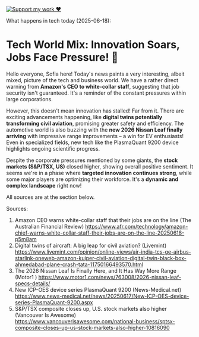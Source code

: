 [![Support my work ❤️](https://img.shields.io/badge/Support%20my%20work%20❤️-orange?style=for-the-badge&logo=patreon&logoColor=white)](https://www.patreon.com/c/orobocigano)

What happens in tech today (2025-06-18):

# **Tech World Mix: Innovation Soars, Jobs Face Pressure!** 👋

Hello everyone, Sofia here! Today's news paints a very interesting, albeit mixed, picture of the tech and business world. We have a rather direct warning from **Amazon's CEO to white-collar staff**, suggesting that job security isn't guaranteed. It's a reminder of the constant pressures within large corporations.

However, this doesn't mean innovation has stalled! Far from it. There are exciting advancements happening, like **digital twins potentially transforming civil aviation**, promising greater safety and efficiency. The automotive world is also buzzing with the **new 2026 Nissan Leaf finally arriving** with impressive range improvements – a win for EV enthusiasts! Even in specialized fields, new tech like the PlasmaQuant 9200 device highlights ongoing scientific progress.

Despite the corporate pressures mentioned by some giants, the **stock markets (S&P/TSX, US)** closed higher, showing overall positive sentiment. It seems we're in a phase where **targeted innovation continues strong**, while some major players are optimizing their workforce. It's a **dynamic and complex landscape** right now!

All sources are at the section below.

Sources:
1. Amazon CEO warns white-collar staff that their jobs are on the line (The Australian Financial Review)
   https://www.afr.com/technology/amazon-chief-warns-white-collar-staff-their-jobs-are-on-the-line-20250618-p5m8am
2. Digital twins of aircraft: A big leap for civil aviation? (Livemint)
   https://www.livemint.com/opinion/online-views/air-india-tcs-ge-airbus-starlink-oneweb-amazon-kuiper-civil-aviation-digital-twin-black-box-ahmedabad-plane-crash-tata-11750166493570.html
3. The 2026 Nissan Leaf Is Finally Here, and It Has Way More Range (Motor1 )
   https://www.motor1.com/news/763008/2026-nissan-leaf-specs-details/
4. New ICP-OES device series PlasmaQuant 9200 (News-Medical.net)
   https://www.news-medical.net/news/20250617/New-ICP-OES-device-series-PlasmaQuant-9200.aspx
5. S&P/TSX composite closes up, U.S. stock markets also higher (Vancouver Is Awesome)
   https://www.vancouverisawesome.com/national-business/sptsx-composite-closes-up-us-stock-markets-also-higher-10816090